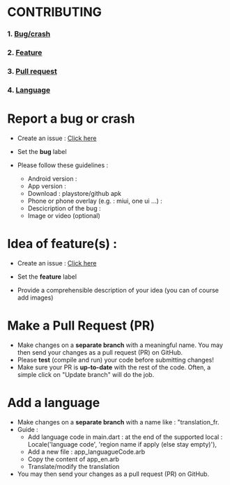 # CONTRIBUTING

### 1. [Bug/crash](#report-an-issue-or-a-crash)
### 2. [Feature](#feature-idea)
### 3. [Pull request](#making-a-pull-request-pr)
### 4. [Language](#add-a-language)

# Report a bug or crash

* Create an issue : [ Click here](https://github.com/Mat029/Dice/issues/news)

* Set the **bug** label

* Please follow these guidelines :

    * Android version :
    * App version :
    * Download : playstore/github apk
    * Phone or phone overlay (e.g. : miui, one ui ...) :
    * Descicription of the bug :
    * Image or video (optional)


#  Idea of feature(s) :

* Create an issue : [ Click here](https://github.com/Mat029/Dice/issues/news)

* Set the **feature** label

* Provide a comprehensible description of your idea (you can of course add images)


# Make a Pull Request (PR)

* Make changes on a **separate branch** with a meaningful name. You may then send your changes as a pull request (PR) on GitHub.
* Please **test** (compile and run) your code before submitting changes!
* Make sure your PR is **up-to-date** with the rest of the code. Often, a simple click on "Update branch" will do the job.

# Add a language

* Make changes on a **separate branch** with a name like : "translation_fr.
* Guide :
    * Add language code in main.dart : at the end of the supported local : Locale('language code', 'region name if apply (else stay empty)'),
    * Add a new file : app_languagueCode.arb
    * Copy the content of app_en.arb
    * Translate/modify the translation
* You may then send your changes as a pull request (PR) on GitHub.